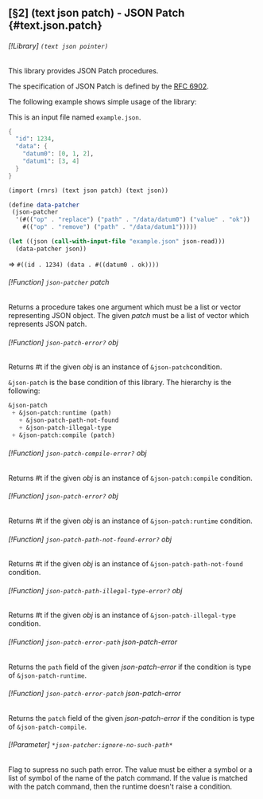 [§2] (text json patch) - JSON Patch {#text.json.patch}
-------------

###### [!Library] `(text json pointer)` 

This library provides JSON Patch procedures.

The specification of JSON Patch is defined by the
[RFC 6902](https://tools.ietf.org/html/rfc6902).


The following example shows simple usage of the library:

This is an input file named `example.json`.

``````````scheme
{
  "id": 1234,
  "data": {
    "datum0": [0, 1, 2],
    "datum1": [3, 4]
  }
}
``````````

``````````scheme
(import (rnrs) (text json patch) (text json))

(define data-patcher
 (json-patcher 
  '(#(("op" . "replace") ("path" . "/data/datum0") ("value" . "ok"))
    #(("op" . "remove") ("path" . "/data/datum1")))))

(let ((json (call-with-input-file "example.json" json-read)))
  (data-patcher json))
``````````
=> ``#((id . 1234) (data . #((datum0 . ok))))``

###### [!Function] `json-patcher`  _patch_

Returns a procedure takes one argument which must be a list or vector
representing JSON object. The given _patch_ must be a list of vector
which represents JSON patch.


###### [!Function] `json-patch-error?`  _obj_

Returns #t if the given _obj_ is an instance of `&json-patch`condition.

`&json-patch` is the base condition of this library. The hierarchy is
the following:

``````````scheme
&json-patch
 + &json-patch:runtime (path)
   + &json-patch-path-not-found
   + &json-patch-illegal-type
 + &json-patch:compile (patch)
``````````



###### [!Function] `json-patch-compile-error?`  _obj_

Returns #t if the given _obj_ is an instance of
`&json-patch:compile` condition.

###### [!Function] `json-patch-error?`  _obj_

Returns #t if the given _obj_ is an instance of
`&json-patch:runtime` condition.

###### [!Function] `json-patch-path-not-found-error?`  _obj_

Returns #t if the given _obj_ is an instance of
`&json-patch-path-not-found` condition.

###### [!Function] `json-patch-path-illegal-type-error?`  _obj_

Returns #t if the given _obj_ is an instance of
`&json-patch-illegal-type` condition.

###### [!Function] `json-patch-error-path`  _json-patch-error_

Returns the `path` field of the given _json-patch-error_ if
the condition is type of `&json-patch-runtime`.

###### [!Function] `json-patch-error-patch`  _json-patch-error_

Returns the `patch` field of the given _json-patch-error_ if
the condition is type of `&json-patch-compile`.

###### [!Parameter] `*json-patcher:ignore-no-such-path*` 

Flag to supress no such path error. The value must be either a symbol
or a list of symbol of the name of the patch command. If the value is matched
with the patch command, then the runtime doesn't raise a condition. 

